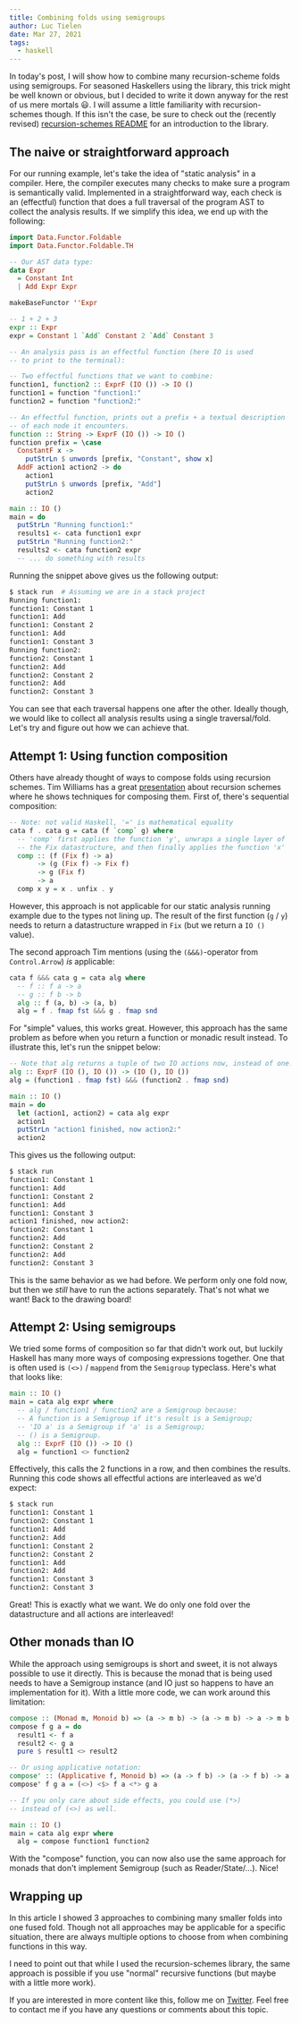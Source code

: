 ```yaml
---
title: Combining folds using semigroups
author: Luc Tielen
date: Mar 27, 2021
tags:
  - haskell
---
```


In today's post, I will show how to combine many recursion-scheme folds
using semigroups. For seasoned Haskellers using the library, this trick might be
well known or obvious, but I decided to write it down anyway for the rest of us
mere mortals :smiley:. I will assume a little familiarity with
recursion-schemes though. If this isn't the case, be sure to check out the
(recently revised) [recursion-schemes README](https://github.com/recursion-schemes/recursion-schemes/)
for an introduction to the library.

## The naive or straightforward approach

For our running example, let's take the idea of "static analysis" in a compiler.
Here, the compiler executes many checks to make sure a program is semantically
valid. Implemented in a straightforward way, each check is an (effectful)
function that does a full traversal of the program AST to collect the analysis
results. If we simplify this idea, we end up with the following:

```haskell
import Data.Functor.Foldable
import Data.Functor.Foldable.TH

-- Our AST data type:
data Expr
  = Constant Int
  | Add Expr Expr

makeBaseFunctor ''Expr

-- 1 + 2 + 3
expr :: Expr
expr = Constant 1 `Add` Constant 2 `Add` Constant 3

-- An analysis pass is an effectful function (here IO is used
-- to print to the terminal):

-- Two effectful functions that we want to combine:
function1, function2 :: ExprF (IO ()) -> IO ()
function1 = function "function1:"
function2 = function "function2:"

-- An effectful function, prints out a prefix + a textual description
-- of each node it encounters.
function :: String -> ExprF (IO ()) -> IO ()
function prefix = \case
  ConstantF x ->
    putStrLn $ unwords [prefix, "Constant", show x]
  AddF action1 action2 -> do
    action1
    putStrLn $ unwords [prefix, "Add"]
    action2

main :: IO ()
main = do
  putStrLn "Running function1:"
  results1 <- cata function1 expr
  putStrLn "Running function2:"
  results2 <- cata function2 expr
  -- ... do something with results
```

Running the snippet above gives us the following output:

```bash
$ stack run  # Assuming we are in a stack project
Running function1:
function1: Constant 1
function1: Add
function1: Constant 2
function1: Add
function1: Constant 3
Running function2:
function2: Constant 1
function2: Add
function2: Constant 2
function2: Add
function2: Constant 3
```

You can see that each traversal happens one after the other. Ideally though, we
would like to collect all analysis results using a single traversal/fold. Let's
try and figure out how we can achieve that.

## Attempt 1: Using function composition

Others have already thought of ways to compose folds using recursion schemes.
Tim Williams has a great [presentation](https://github.com/willtim/recursion-schemes/raw/master/slides-final.pdf)
about recursion schemes where he shows techniques for composing them. First of,
there's sequential composition:

```haskell
-- Note: not valid Haskell, '=' is mathematical equality
cata f . cata g = cata (f `comp` g) where
  -- 'comp' first applies the function 'y', unwraps a single layer of
  -- the Fix datastructure, and then finally applies the function 'x'
  comp :: (f (Fix f) -> a)
       -> (g (Fix f) -> Fix f)
       -> g (Fix f)
       -> a
  comp x y = x . unfix . y
```

However, this approach is not applicable for our static analysis running example
due to the types not lining up. The result of the first function (`g` / `y`) needs
to return a datastructure wrapped in `Fix` (but we return a `IO ()` value).

The second approach Tim mentions (using the `(&&&)`-operator from
`Control.Arrow`) *is* applicable:

```haskell
cata f &&& cata g = cata alg where
  -- f :: f a -> a
  -- g :: f b -> b
  alg :: f (a, b) -> (a, b)
  alg = f . fmap fst &&& g . fmap snd
```

For "simple" values, this works great. However, this approach has the same
problem as before when you return a function or monadic result instead. To
illustrate this, let's run the snippet below:

```haskell
-- Note that alg returns a tuple of two IO actions now, instead of one!
alg :: ExprF (IO (), IO ()) -> (IO (), IO ())
alg = (function1 . fmap fst) &&& (function2 . fmap snd)

main :: IO ()
main = do
  let (action1, action2) = cata alg expr
  action1
  putStrLn "action1 finished, now action2:"
  action2
```

This gives us the following output:

```bash
$ stack run
function1: Constant 1
function1: Add
function1: Constant 2
function1: Add
function1: Constant 3
action1 finished, now action2:
function2: Constant 1
function2: Add
function2: Constant 2
function2: Add
function2: Constant 3
```

This is the same behavior as we had before. We perform only one fold now, but
then we *still* have to run the actions separately. That's not what we want!
Back to the drawing board!

## Attempt 2: Using semigroups

We tried some forms of composition so far that didn't work out, but luckily
Haskell has many more ways of composing expressions together. One that is
often used is `(<>)` / `mappend` from the `Semigroup` typeclass. Here's what
that looks like:

```haskell
main :: IO ()
main = cata alg expr where
  -- alg / function1 / function2 are a Semigroup because:
  -- A function is a Semigroup if it's result is a Semigroup;
  -- 'IO a' is a Semigroup if 'a' is a Semigroup;
  -- () is a Semigroup.
  alg :: ExprF (IO ()) -> IO ()
  alg = function1 <> function2
```

Effectively, this calls the 2 functions in a row, and then combines the results.
Running this code shows all effectful actions are interleaved as we'd expect:

```bash
$ stack run
function1: Constant 1
function2: Constant 1
function1: Add
function2: Add
function1: Constant 2
function2: Constant 2
function1: Add
function2: Add
function1: Constant 3
function2: Constant 3
```

Great! This is exactly what we want. We do only one fold over the datastructure
and all actions are interleaved!

## Other monads than IO

While the approach using semigroups is short and sweet, it is not always
possible to use it directly. This is because the monad that is being used needs
to have a Semigroup instance (and IO just so happens to have an implementation
for it). With a little more code, we can work around this limitation:

```haskell
compose :: (Monad m, Monoid b) => (a -> m b) -> (a -> m b) -> a -> m b
compose f g a = do
  result1 <- f a
  result2 <- g a
  pure $ result1 <> result2

-- Or using applicative notation:
compose' :: (Applicative f, Monoid b) => (a -> f b) -> (a -> f b) -> a -> f b
compose' f g a = (<>) <$> f a <*> g a

-- If you only care about side effects, you could use (*>)
-- instead of (<>) as well.

main :: IO ()
main = cata alg expr where
  alg = compose function1 function2
```

With the "compose" function, you can now also use the same approach for monads
that don't implement Semigroup (such as Reader/State/...). Nice!

## Wrapping up

In this article I showed 3 approaches to combining many smaller folds into one
fused fold. Though not all approaches may be applicable for a specific
situation, there are always multiple options to choose from when combining
functions in this way.

I need to point out that while I used the recursion-schemes library, the same
approach is possible if you use "normal" recursive functions (but maybe with a
little more work).

If you are interested in more content like this, follow me on
[Twitter](https://twitter.com/luctielen). Feel free to contact me if you have
any questions or comments about this topic.

